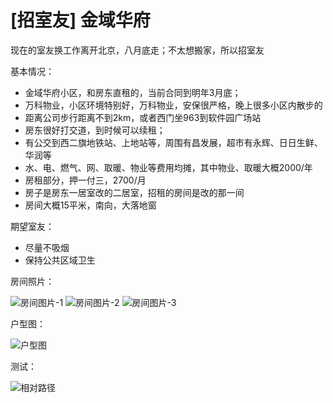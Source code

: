 # [招室友] 金域华府

现在的室友换工作离开北京，八月底走；不太想搬家，所以招室友

基本情况：
+ 金域华府小区，和房东直租的，当前合同到明年3月底；
+ 万科物业，小区环境特别好，万科物业，安保很严格，晚上很多小区内散步的
+ 距离公司步行距离不到2km，或者西门坐963到软件园广场站
+ 房东很好打交道，到时候可以续租；
+ 有公交到西二旗地铁站、上地站等，周围有昌发展，超市有永辉、日日生鲜、华润等
+ 水、电、燃气、网、取暖、物业等费用均摊，其中物业、取暖大概2000/年
+ 房租部分，押一付三，2700/月
+ 房子是房东一居室改的二居室，招租的房间是改的那一间
+ 房间大概15平米，南向，大落地窗

期望室友：
+ 尽量不吸烟
+ 保持公共区域卫生


房间照片：

![房间图片-1](https://github.com/HughesLou/hawaii/tree/master/src/main/resources/picture/r1.jpg)
![房间图片-2](https://github.com/HughesLou/hawaii/tree/master/src/main/resources/picture/r2.jpg)
![房间图片-3](https://github.com/HughesLou/hawaii/tree/master/src/main/resources/picture/r3.jpg)


户型图：

![户型图](https://github.com/HughesLou/hawaii/tree/master/src/main/resources/picture/户型图.png)


测试：

![相对路径](src/main/resources/picture/r1.jpg)



